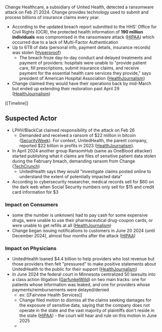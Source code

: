 Change Healthcare, a subsidiary of United Health, detected a ransomware attack on Feb 21 2024. Change provides technology used to submit and process billions of insurance claims every year.
- According to the updated breach report submitted to the HHS' Office for Civil Rights (OCR), the protected health information of **190 million individuals** was compromised in the ransomware attack ([HIPAA](https://www.hipaajournal.com/change-healthcare-responding-to-cyberattack/#:~:text=The%20Change%20Healthcare%20data%20breach%20is%20the%20largest%20ever%20reported,compromised%20in%20the%20ransomware%20attack.)) which occurred due to a lack of Multi-Factor Authentication
- Up to 6TB of data (personal info, payment details, insurance records) was stolen ([Hyperproof](https://hyperproof.io/resource/understanding-the-change-healthcare-breach/))
	- The breach froze day-to-day conduct and delayed treatments and payment of providers: hospitals were unable to "provide patient care, fill prescriptions, submit insurance claims, and receive payment for the essential health care services they provide," says president of American Hospital Association ([HealthJournalism](https://healthjournalism.org/blog/2024/04/the-impact-of-the-change-healthcare-cyberattack-what-to-know/)) 
- Change claimed they would have their operations back by mid-March but ended up extending their restoration past April 29 ([HealthJournalism](https://healthjournalism.org/blog/2024/04/the-impact-of-the-change-healthcare-cyberattack-what-to-know/))

[[Timeline]]

## Suspected Actor
- LPHV/BlackCat claimed responsibility of the attack on Feb 26
	- Demanded and received a ransom of $22 million in bitcoin ([SecurityWeek](https://www.securityweek.com/second-ransomware-group-extorting-change-healthcare/#:~:text=In%20late%20February%2C%20roughly%20one%20week%20after,records%2C%20and%20other%20types%20of%20sensitive%20information.)). For context, UnitedHealth, the parent company, reported $22 billion in profits in 2023 ([HealthJournalism](https://healthjournalism.org/blog/2024/04/the-impact-of-the-change-healthcare-cyberattack-what-to-know/)).
- In April 2024 another group RansomHub (same as OneBlood attacker) started publishing what it claims are files of sensitive patient data stolen during the February breach, demanding ransom from Change ([TechCrunch](https://techcrunch.com/2024/04/15/change-healthcare-stolen-patient-data-ransomhub-leak/))
	- UnitedHealth says they would "investigate claims posted online to understand the extent of potentially impacted data"
- According to cybersecurity researcher, medical records sell for $60 on the dark web when Social Security numbers only sell for $15 and credit card information for $3 

### Impact on Consumers
- some (the number is unknown) had to pay cash for some expensive drugs, were unable to use their pharmaceutical drug-coupon cards, or were unable to get refills at all ([HealthJournalism](https://healthjournalism.org/blog/2024/04/the-impact-of-the-change-healthcare-cyberattack-what-to-know/))
- Change began issuing notifications to customers in June 20 2024 (until December 2024), almost four months after the attack ([HIPAA](https://www.hipaajournal.com/change-healthcare-responding-to-cyberattack/))

### Impact on Physicians
- UnitedHealth loaned $4.4 billion to help providers who lost revenue but those providers then felt "pressured" to make positive statements about UnitedHealth to the public for their support ([HealthJournalism](https://healthjournalism.org/blog/2024/04/the-impact-of-the-change-healthcare-cyberattack-what-to-know/))
- In June 2024 the federal court in Minnesota centralized 50 lawsuits into a class action litigation ([GarfunkelWild](https://garfunkelwild.com/insights/update-on-change-healthcare-class-action-litigation/)) on two main tracks: one for patients whose information was leaked, and one for providers whose payments/reimbursements were delayed/denied
	- ex: [[Fairview Health Services]]
	- Change filed motion to dismiss all the claims seeking damages for the exposure of sensitive data, saying that the company does not operate in the state and the vast majority of plaintiffs don't reside in the state ([HIPAA](https://www.hipaajournal.com/change-healthcare-responding-to-cyberattack/))  - the court will hear and rule on this motion in June 2025 
	- 